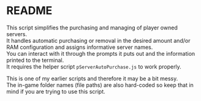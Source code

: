 # README
This script simplifies the purchasing and managing of player owned servers.  
It handles automatic purchasing or removal in the desired amount and/or RAM configuration and assigns informative server names.  
You can interact with it through the prompts it puts out and the information printed to the terminal.  
It requires the helper script `pServerAutoPurchase.js` to work properly.

This is one of my earlier scripts and therefore it may be a bit messy.  
The in-game folder names (file paths) are also hard-coded so keep that in mind if you are trying to use this script.
